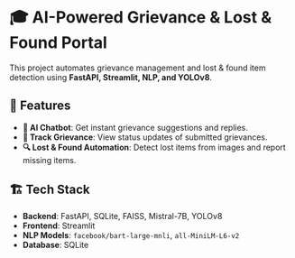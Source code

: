 # 🎓 AI-Powered Grievance & Lost & Found Portal

This project automates grievance management and lost & found item detection using **FastAPI, Streamlit, NLP, and YOLOv8**.

## 🚀 Features
- **💬 AI Chatbot**: Get instant grievance suggestions and replies.
- **📌 Track Grievance**: View status updates of submitted grievances.
- **🔍 Lost & Found Automation**: Detect lost items from images and report missing items.

## 🏗️ Tech Stack
- **Backend**: FastAPI, SQLite, FAISS, Mistral-7B, YOLOv8
- **Frontend**: Streamlit
- **NLP Models**: `facebook/bart-large-mnli`, `all-MiniLM-L6-v2`
- **Database**: SQLite